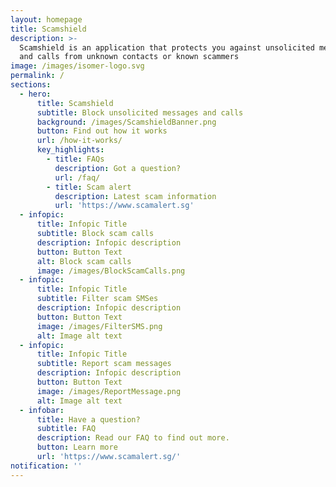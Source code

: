 ```yaml
---
layout: homepage
title: Scamshield
description: >-
  Scamshield is an application that protects you against unsolicited messages
  and calls from unknown contacts or known scammers
image: /images/isomer-logo.svg
permalink: /
sections:
  - hero:
      title: Scamshield
      subtitle: Block unsolicited messages and calls
      background: /images/ScamshieldBanner.png
      button: Find out how it works
      url: /how-it-works/
      key_highlights:
        - title: FAQs
          description: Got a question?
          url: /faq/
        - title: Scam alert
          description: Latest scam information
          url: 'https://www.scamalert.sg'
  - infopic:
      title: Infopic Title
      subtitle: Block scam calls
      description: Infopic description
      button: Button Text
      alt: Block scam calls
      image: /images/BlockScamCalls.png
  - infopic:
      title: Infopic Title
      subtitle: Filter scam SMSes
      description: Infopic description
      button: Button Text
      image: /images/FilterSMS.png
      alt: Image alt text
  - infopic:
      title: Infopic Title
      subtitle: Report scam messages
      description: Infopic description
      button: Button Text
      image: /images/ReportMessage.png
      alt: Image alt text
  - infobar:
      title: Have a question?
      subtitle: FAQ
      description: Read our FAQ to find out more.
      button: Learn more
      url: 'https://www.scamalert.sg/'
notification: ''
---
```

